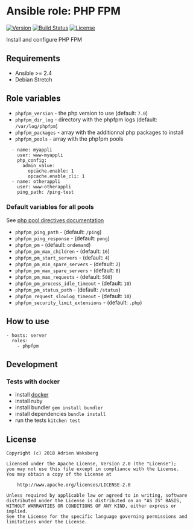 # Ansible role: PHP FPM
[![Version](https://img.shields.io/badge/latest_version-1.0.0-green.svg)](https://git.yaegashi.fr/nishiki/ansible-role-phpfpm/releases)
[![Build Status](https://travis-ci.org/nishiki/ansible-role-phpfpm.svg?branch=master)](https://travis-ci.org/nishiki/ansible-role-phpfpm)
[![License](https://img.shields.io/badge/license-Apache--2.0-blue.svg)](https://git.yaegashi.fr/nishiki/ansible-role-phpfpm/src/branch/master/LICENSE)

Install and configure PHP FPM

## Requirements

* Ansible >= 2.4
* Debian Stretch

## Role variables

* `phpfpm_version` - the php version to use (default: `7.0`)
* `phpfpm_dir_log` - directory with the phpfpm logs (default: `/var/log/phpfpm`)
* `phpfpm_packages` - array with the additionnal php packages to install
* `phpfpm_pools` -  array with the phpfpm pools

```
  - name: myappli
    user: www-myappli
    php_config:
      admin_value:
        opcache.enable: 1
        opcache.enable_cli: 1
  - name: otherappli
    user: www-otherappli
    ping_path: /ping-test
```

### Default variables for all pools

See [php pool directives documentation](http://php.net/manual/en/install.fpm.configuration.php)

* `phpfpm_ping_path` - (default: `/ping`)
* `phpfpm_ping_response` - (default: `pong`)
* `phpfpm_pm` - (default: `ondemand`)
* `phpfpm_pm_max_children` - (default: `16`)
* `phpfpm_pm_start_servers` - (default: `4`)
* `phpfpm_pm_min_spare_servers` - (default: `2`)
* `phpfpm_pm_max_spare_servers` - (default: `8`)
* `phpfpm_pm_max_requests` - (default: `500`)
* `phpfpm_pm_process_idle_timeout` - (default: `10`)
* `phpfpm_pm_status_path` - (default: `/status`)
* `phpfpm_request_slowlog_timeout` - (default: `10`)
* `phpfpm_security_limit_extensions` - (default: `.php`)

## How to use

```
- hosts: server
  roles:
    - phpfpm
```

## Development
### Tests with docker

* install [docker](https://docs.docker.com/engine/installation/)
* install ruby
* install bundler `gem install bundler`
* install dependencies `bundle install`
* run the tests `kitchen test`

## License

```
Copyright (c) 2018 Adrien Waksberg

Licensed under the Apache License, Version 2.0 (the "License");
you may not use this file except in compliance with the License.
You may obtain a copy of the License at

    http://www.apache.org/licenses/LICENSE-2.0

Unless required by applicable law or agreed to in writing, software
distributed under the License is distributed on an "AS IS" BASIS,
WITHOUT WARRANTIES OR CONDITIONS OF ANY KIND, either express or implied.
See the License for the specific language governing permissions and
limitations under the License.
```

